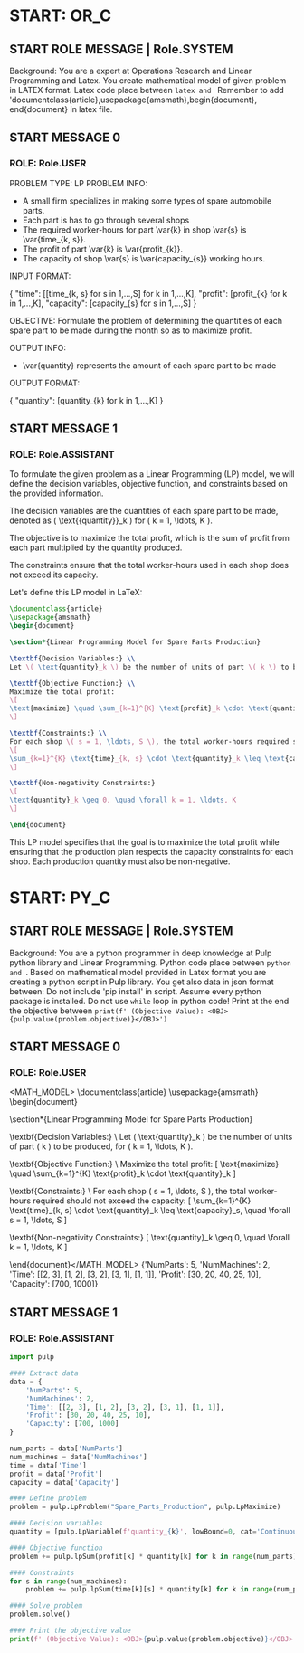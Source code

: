 # START: OR_C 
## START ROLE MESSAGE | Role.SYSTEM 
Background: You are a expert at Operations Research and Linear Programming and Latex. You create mathematical model of given problem in LATEX format. Latex code place between ```latex and ``` Remember to add 'documentclass{article},usepackage{amsmath},begin{document}, end{document} in latex file. 
## START MESSAGE 0 
### ROLE: Role.USER
<DESCRIPTION>
PROBLEM TYPE: LP
PROBLEM INFO:

- A small firm specializes in making some types of spare automobile parts. 
- Each part is has to go through several shops 
- The required worker-hours for part \var{k} in shop \var{s} is \var{time_{k, s}}.
- The profit of part \var{k} is \var{profit_{k}}.
- The capacity of shop \var{s} is \var{capacity_{s}} working hours.

INPUT FORMAT:

{
	"time": [[time_{k, s} for s in 1,...,S] for k in 1,...,K],
	"profit": [profit_{k} for k in 1,...,K],
	"capacity": [capacity_{s} for s in 1,...,S]
}


OBJECTIVE: Formulate the problem of determining the quantities of each spare part to be made during the month so as to maximize profit.

OUTPUT INFO:

- \var{quantity} represents the amount of each spare part to be made

OUTPUT FORMAT:

{
	"quantity": [quantity_{k} for k in 1,...,K]
}
</DESCRIPTION>


## START MESSAGE 1 
### ROLE: Role.ASSISTANT
To formulate the given problem as a Linear Programming (LP) model, we will define the decision variables, objective function, and constraints based on the provided information. 

The decision variables are the quantities of each spare part to be made, denoted as \( \text{{quantity}}_k \) for \( k = 1, \ldots, K \). 

The objective is to maximize the total profit, which is the sum of profit from each part multiplied by the quantity produced. 

The constraints ensure that the total worker-hours used in each shop does not exceed its capacity.

Let's define this LP model in LaTeX:

```latex
\documentclass{article}
\usepackage{amsmath}
\begin{document}

\section*{Linear Programming Model for Spare Parts Production}

\textbf{Decision Variables:} \\
Let \( \text{quantity}_k \) be the number of units of part \( k \) to be produced, for \( k = 1, \ldots, K \).

\textbf{Objective Function:} \\
Maximize the total profit:
\[
\text{maximize} \quad \sum_{k=1}^{K} \text{profit}_k \cdot \text{quantity}_k
\]

\textbf{Constraints:} \\
For each shop \( s = 1, \ldots, S \), the total worker-hours required should not exceed the capacity:
\[
\sum_{k=1}^{K} \text{time}_{k, s} \cdot \text{quantity}_k \leq \text{capacity}_s, \quad \forall s = 1, \ldots, S
\]

\textbf{Non-negativity Constraints:}
\[
\text{quantity}_k \geq 0, \quad \forall k = 1, \ldots, K
\]

\end{document}
```

This LP model specifies that the goal is to maximize the total profit while ensuring that the production plan respects the capacity constraints for each shop. Each production quantity must also be non-negative.

# START: PY_C 
## START ROLE MESSAGE | Role.SYSTEM 
Background: You are a python programmer in deep knowledge at Pulp python library and Linear Programming. Python code place between ```python and ```. Based on mathematical model provided in Latex format you are creating a python script in Pulp library. You get also data in json format between: <DATA></DATA> Do not include 'pip install' in script. Assume every python package is installed. Do not use `while` loop in python code! Print at the end the objective between <OBJ></OBJ> `print(f' (Objective Value): <OBJ>{pulp.value(problem.objective)}</OBJ>')` 
## START MESSAGE 0 
### ROLE: Role.USER
<MATH_MODEL>
\documentclass{article}
\usepackage{amsmath}
\begin{document}

\section*{Linear Programming Model for Spare Parts Production}

\textbf{Decision Variables:} \\
Let \( \text{quantity}_k \) be the number of units of part \( k \) to be produced, for \( k = 1, \ldots, K \).

\textbf{Objective Function:} \\
Maximize the total profit:
\[
\text{maximize} \quad \sum_{k=1}^{K} \text{profit}_k \cdot \text{quantity}_k
\]

\textbf{Constraints:} \\
For each shop \( s = 1, \ldots, S \), the total worker-hours required should not exceed the capacity:
\[
\sum_{k=1}^{K} \text{time}_{k, s} \cdot \text{quantity}_k \leq \text{capacity}_s, \quad \forall s = 1, \ldots, S
\]

\textbf{Non-negativity Constraints:}
\[
\text{quantity}_k \geq 0, \quad \forall k = 1, \ldots, K
\]

\end{document}</MATH_MODEL>
<DATA>
{'NumParts': 5, 'NumMachines': 2, 'Time': [[2, 3], [1, 2], [3, 2], [3, 1], [1, 1]], 'Profit': [30, 20, 40, 25, 10], 'Capacity': [700, 1000]}</DATA>


## START MESSAGE 1 
### ROLE: Role.ASSISTANT
```python
import pulp

#### Extract data
data = {
    'NumParts': 5,
    'NumMachines': 2,
    'Time': [[2, 3], [1, 2], [3, 2], [3, 1], [1, 1]],
    'Profit': [30, 20, 40, 25, 10],
    'Capacity': [700, 1000]
}

num_parts = data['NumParts']
num_machines = data['NumMachines']
time = data['Time']
profit = data['Profit']
capacity = data['Capacity']

#### Define problem
problem = pulp.LpProblem("Spare_Parts_Production", pulp.LpMaximize)

#### Decision variables
quantity = [pulp.LpVariable(f'quantity_{k}', lowBound=0, cat='Continuous') for k in range(num_parts)]

#### Objective function
problem += pulp.lpSum(profit[k] * quantity[k] for k in range(num_parts))

#### Constraints
for s in range(num_machines):
    problem += pulp.lpSum(time[k][s] * quantity[k] for k in range(num_parts)) <= capacity[s]

#### Solve problem
problem.solve()

#### Print the objective value
print(f' (Objective Value): <OBJ>{pulp.value(problem.objective)}</OBJ>')
```


